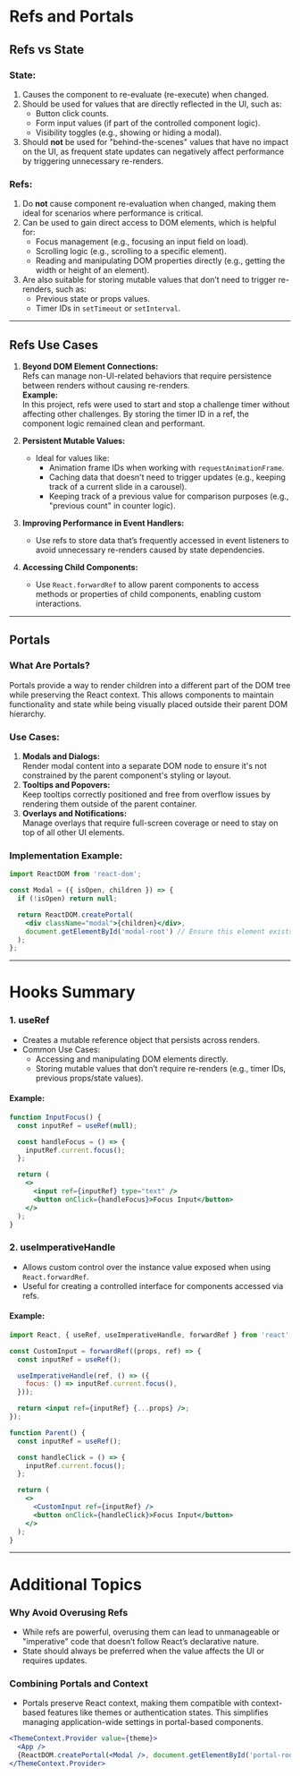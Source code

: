
# Refs and Portals

## Refs vs State

### State:
1. Causes the component to re-evaluate (re-execute) when changed.
2. Should be used for values that are directly reflected in the UI, such as:
   - Button click counts.
   - Form input values (if part of the controlled component logic).
   - Visibility toggles (e.g., showing or hiding a modal).
3. Should **not** be used for "behind-the-scenes" values that have no impact on the UI, as frequent state updates can negatively affect performance by triggering unnecessary re-renders.

### Refs:
1. Do **not** cause component re-evaluation when changed, making them ideal for scenarios where performance is critical.
2. Can be used to gain direct access to DOM elements, which is helpful for:
   - Focus management (e.g., focusing an input field on load).
   - Scrolling logic (e.g., scrolling to a specific element).
   - Reading and manipulating DOM properties directly (e.g., getting the width or height of an element).
3. Are also suitable for storing mutable values that don’t need to trigger re-renders, such as:
   - Previous state or props values.
   - Timer IDs in `setTimeout` or `setInterval`.

---

## Refs Use Cases

1. **Beyond DOM Element Connections:**  
   Refs can manage non-UI-related behaviors that require persistence between renders without causing re-renders.  
   **Example:**  
   In this project, refs were used to start and stop a challenge timer without affecting other challenges. By storing the timer ID in a ref, the component logic remained clean and performant.

2. **Persistent Mutable Values:**  
   - Ideal for values like:
     - Animation frame IDs when working with `requestAnimationFrame`.
     - Caching data that doesn't need to trigger updates (e.g., keeping track of a current slide in a carousel).
     - Keeping track of a previous value for comparison purposes (e.g., "previous count" in counter logic).

3. **Improving Performance in Event Handlers:**  
   - Use refs to store data that’s frequently accessed in event listeners to avoid unnecessary re-renders caused by state dependencies.

4. **Accessing Child Components:**  
   - Use `React.forwardRef` to allow parent components to access methods or properties of child components, enabling custom interactions.

---

## Portals

### What Are Portals?
Portals provide a way to render children into a different part of the DOM tree while preserving the React context. This allows components to maintain functionality and state while being visually placed outside their parent DOM hierarchy.

### Use Cases:
1. **Modals and Dialogs:**  
   Render modal content into a separate DOM node to ensure it's not constrained by the parent component's styling or layout.
2. **Tooltips and Popovers:**  
   Keep tooltips correctly positioned and free from overflow issues by rendering them outside of the parent container.
3. **Overlays and Notifications:**  
   Manage overlays that require full-screen coverage or need to stay on top of all other UI elements.

### Implementation Example:
```jsx
import ReactDOM from 'react-dom';

const Modal = ({ isOpen, children }) => {
  if (!isOpen) return null;

  return ReactDOM.createPortal(
    <div className="modal">{children}</div>,
    document.getElementById('modal-root') // Ensure this element exists in the HTML
  );
};
```

---

# Hooks Summary

### 1. **useRef**  
   - Creates a mutable reference object that persists across renders.
   - Common Use Cases:
     - Accessing and manipulating DOM elements directly.
     - Storing mutable values that don’t require re-renders (e.g., timer IDs, previous props/state values).

#### Example:
```jsx
function InputFocus() {
  const inputRef = useRef(null);

  const handleFocus = () => {
    inputRef.current.focus();
  };

  return (
    <>
      <input ref={inputRef} type="text" />
      <button onClick={handleFocus}>Focus Input</button>
    </>
  );
}
```

### 2. **useImperativeHandle**  
   - Allows custom control over the instance value exposed when using `React.forwardRef`.
   - Useful for creating a controlled interface for components accessed via refs.

#### Example:
```jsx
import React, { useRef, useImperativeHandle, forwardRef } from 'react';

const CustomInput = forwardRef((props, ref) => {
  const inputRef = useRef();

  useImperativeHandle(ref, () => ({
    focus: () => inputRef.current.focus(),
  }));

  return <input ref={inputRef} {...props} />;
});

function Parent() {
  const inputRef = useRef();

  const handleClick = () => {
    inputRef.current.focus();
  };

  return (
    <>
      <CustomInput ref={inputRef} />
      <button onClick={handleClick}>Focus Input</button>
    </>
  );
}
```

---

# Additional Topics

### Why Avoid Overusing Refs
- While refs are powerful, overusing them can lead to unmanageable or "imperative" code that doesn’t follow React’s declarative nature.
- State should always be preferred when the value affects the UI or requires updates.

### Combining Portals and Context
- Portals preserve React context, making them compatible with context-based features like themes or authentication states. This simplifies managing application-wide settings in portal-based components.
```jsx
<ThemeContext.Provider value={theme}>
  <App />
  {ReactDOM.createPortal(<Modal />, document.getElementById('portal-root'))}
</ThemeContext.Provider>
```
